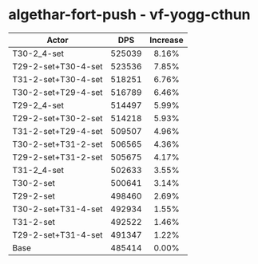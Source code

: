 # algethar-fort-push - vf-yogg-cthun
| Actor | DPS | Increase |
|---|:---:|:---:|
|T30-2_4-set|525039|8.16%|
|T29-2-set+T30-4-set|523536|7.85%|
|T31-2-set+T30-4-set|518251|6.76%|
|T30-2-set+T29-4-set|516789|6.46%|
|T29-2_4-set|514497|5.99%|
|T29-2-set+T30-2-set|514218|5.93%|
|T31-2-set+T29-4-set|509507|4.96%|
|T30-2-set+T31-2-set|506565|4.36%|
|T29-2-set+T31-2-set|505675|4.17%|
|T31-2_4-set|502633|3.55%|
|T30-2-set|500641|3.14%|
|T29-2-set|498460|2.69%|
|T30-2-set+T31-4-set|492934|1.55%|
|T31-2-set|492522|1.46%|
|T29-2-set+T31-4-set|491347|1.22%|
|Base|485414|0.00%|
